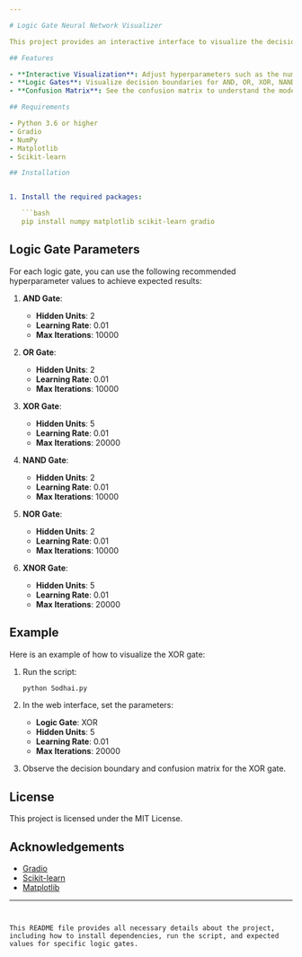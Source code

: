 ```yaml
---

# Logic Gate Neural Network Visualizer

This project provides an interactive interface to visualize the decision boundaries and confusion matrices of neural networks trained to model different logic gates (AND, OR, XOR, NAND, NOR, XNOR). The visualizer is built using Gradio and uses Matplotlib and Scikit-learn for plotting and modeling.

## Features

- **Interactive Visualization**: Adjust hyperparameters such as the number of hidden units, learning rate, and maximum iterations to see how they affect the model's performance.
- **Logic Gates**: Visualize decision boundaries for AND, OR, XOR, NAND, NOR, and XNOR gates.
- **Confusion Matrix**: See the confusion matrix to understand the model's performance on the training data.

## Requirements

- Python 3.6 or higher
- Gradio
- NumPy
- Matplotlib
- Scikit-learn

## Installation


1. Install the required packages:

   ```bash
   pip install numpy matplotlib scikit-learn gradio
   ```

## Logic Gate Parameters

For each logic gate, you can use the following recommended hyperparameter values to achieve expected results:

1. **AND Gate**:
   - **Hidden Units**: 2
   - **Learning Rate**: 0.01
   - **Max Iterations**: 10000

2. **OR Gate**:
   - **Hidden Units**: 2
   - **Learning Rate**: 0.01
   - **Max Iterations**: 10000

3. **XOR Gate**:
   - **Hidden Units**: 5
   - **Learning Rate**: 0.01
   - **Max Iterations**: 20000

4. **NAND Gate**:
   - **Hidden Units**: 2
   - **Learning Rate**: 0.01
   - **Max Iterations**: 10000

5. **NOR Gate**:
   - **Hidden Units**: 2
   - **Learning Rate**: 0.01
   - **Max Iterations**: 10000

6. **XNOR Gate**:
   - **Hidden Units**: 5
   - **Learning Rate**: 0.01
   - **Max Iterations**: 20000

## Example

Here is an example of how to visualize the XOR gate:

1. Run the script:
   ```bash
   python Sodhai.py
   ```
2. In the web interface, set the parameters:
   - **Logic Gate**: XOR
   - **Hidden Units**: 5
   - **Learning Rate**: 0.01
   - **Max Iterations**: 20000

3. Observe the decision boundary and confusion matrix for the XOR gate.

## License

This project is licensed under the MIT License.

## Acknowledgements

- [Gradio](https://gradio.app/)
- [Scikit-learn](https://scikit-learn.org/)
- [Matplotlib](https://matplotlib.org/)

---
```


This README file provides all necessary details about the project, including how to install dependencies, run the script, and expected values for specific logic gates.
